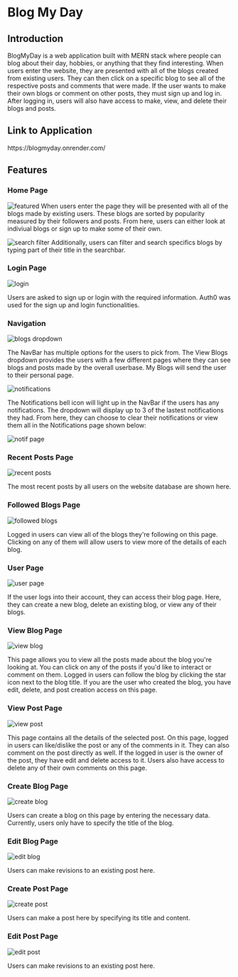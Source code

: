 # Blog My Day


<h2>Introduction</h2>
BlogMyDay is a web application built with MERN stack where people can blog about their day, hobbies, or anything that they find interesting. When users enter the website, they are presented with all of the blogs created from existing users. They can then click on a specific blog to see all of the respective posts and comments that were made. If the user wants to make their own blogs or comment on other posts, they must sign up and log in. After logging in, users will also have access to make, view, and delete their blogs and posts.


<h2>Link to Application</h2>
https://blogmyday.onrender.com/


Features
----
### Home Page

![featured](https://user-images.githubusercontent.com/27057402/216795792-60403b65-f515-4c19-b56d-45315acf2d02.PNG)
When users enter the page they will be presented with all of the blogs made by existing users. These blogs are sorted by popularity measured by their followers and posts. From here, users can either look at indiviual blogs or sign up to make some of their own.

![search filter](https://user-images.githubusercontent.com/27057402/216795824-362ea935-08be-47dd-afd7-bc969324b252.PNG)
Additionally, users can filter and search specifics blogs by typing part of their title in the searchbar.

### Login Page

![login](https://user-images.githubusercontent.com/27057402/214251560-203ebc56-21de-42a0-ab88-505842b00187.PNG)

Users are asked to sign up or login with the required information. Auth0 was used for the sign up and login functionalities.

### Navigation

![blogs dropdown](https://user-images.githubusercontent.com/27057402/216796095-65c05819-d62b-46c0-8b09-9d9b32758d06.png)

The NavBar has multiple options for the users to pick from. The View Blogs dropdown provides the users with a few different pages where they can see blogs and posts made by the overall userbase. My Blogs will send the user to their personal page. 

![notifications](https://user-images.githubusercontent.com/27057402/216796162-36a3f417-de68-4612-af36-ec1db60ebbf3.png)

The Notifications bell icon will light up in the NavBar if the users has any notifications. The dropdown will display up to 3 of the lastest notifications they had. From here, they can choose to clear their notifications or view them all in the Notifications page shown below:

![notif page](https://user-images.githubusercontent.com/27057402/216796205-fa46af06-5891-4b42-8f2a-dbb9ddf45036.PNG)

### Recent Posts Page

![recent posts](https://user-images.githubusercontent.com/27057402/216796300-cdf18b95-5971-41c9-b033-aa137dac80df.PNG)

The most recent posts by all users on the website database are shown here.

### Followed Blogs Page

![followed blogs](https://user-images.githubusercontent.com/27057402/216796373-80b193b0-de3a-4d0c-831e-0443c5998306.PNG)

Logged in users can view all of the blogs they're following on this page. Clicking on any of them will allow users to view more of the details of each blog.

### User Page

![user page](https://user-images.githubusercontent.com/27057402/216795859-72b03e2b-f016-46b6-a620-318e1d9b5fb1.PNG)

If the user logs into their account, they can access their blog page. Here, they can create a new blog, delete an existing blog, or view any of their blogs.

### View Blog Page 

![view blog](https://user-images.githubusercontent.com/27057402/216795868-54c8d2f5-1569-4bd7-9b9e-5fb164a7392c.PNG)

This page allows you to view all the posts made about the blog you're looking at. You can click on any of the posts if you'd like to interact or comment on them. Logged in users can follow the blog by clicking the star icon next to the blog title. If you are the user who created the blog, you have edit, delete, and post creation access on this page.

### View Post Page

![view post](https://user-images.githubusercontent.com/27057402/216796349-a623d1d2-3f96-44c1-80f2-4dcf883a83b4.PNG)

This page contains all the details of the selected post. On this page, logged in users can like/dislike the post or any of the comments in it. They can also comment on the post directly as well. If the logged in user is the owner of the post, they have edit and delete access to it. Users also have access to delete any of their own comments on this page.

### Create Blog Page 

![create blog](https://user-images.githubusercontent.com/27057402/216796535-14c882da-a1f0-4d53-90e0-5639447c4df6.PNG)

Users can create a blog on this page by entering the necessary data. Currently, users only have to specify the title of the blog.

### Edit Blog Page 

![edit blog](https://user-images.githubusercontent.com/27057402/216796493-6a4645d1-0fce-4d86-902d-679b3ebc8e7d.PNG)

Users can make revisions to an existing post here.

### Create Post Page 

![create post](https://user-images.githubusercontent.com/27057402/216796539-17d03d4e-661a-4935-937f-4c54308dc089.PNG)

Users can make a post here by specifying its title and content.

### Edit Post Page 

![edit post](https://user-images.githubusercontent.com/27057402/216796462-f1d27a2f-bb73-4985-aa5e-76135611ca18.PNG)

Users can make revisions to an existing post here.

